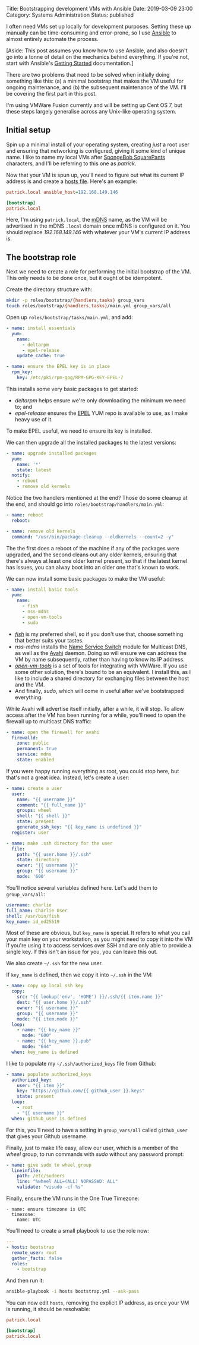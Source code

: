 Title: Bootstrapping development VMs with Ansible
Date: 2019-03-09 23:00
Category: Systems Administration
Status: published

I often need VMs set up locally for development purposes. Setting these up manually can be time-consuming and error-prone, so I use [Ansible](https://www.ansible.com/) to almost entirely automate the process.

\[Aside: This post assumes you know how to use Ansible, and also doesn't go into a tonne of detail on the mechanics behind everything. If you're not, start with Ansible's [Getting Started](https://docs.ansible.com/ansible/latest/user_guide/intro_getting_started.html) documentation.\]

There are two problems that need to be solved when initially doing something like this: (a) a minimal bootstrap that makes the VM useful for ongoing maintenance, and (b) the subsequent maintenance of the VM. I'll be covering the first part in this post.

I'm using VMWare Fusion currently and will be setting up Cent OS 7, but these steps largely generalise across any Unix-like operating system.

## Initial setup

Spin up a minimal install of your operating system, creating _just_ a root user and ensuring that networking is configured, giving it some kind of unique name. I like to name my local VMs after [SpongeBob SquarePants](https://en.wikipedia.org/wiki/SpongeBob_SquarePants) characters, and I'll be referring to this one as _patrick_.

Now that your VM is spun up, you'll need to figure out what its current IP address is and create a [hosts file](https://docs.ansible.com/ansible/latest/user_guide/intro_inventory.html). Here's an example:

```ini
patrick.local ansible_host=192.168.149.146

[bootstrap]
patrick.local
```

Here, I'm using ``patrick.local``, the [mDNS](http://www.multicastdns.org/) name, as the VM will be advertised in the mDNS `.local` domain once mDNS is configured on it. You should replace _192.168.149.146_ with whatever your VM's current IP address is.

## The bootstrap role

Next we need to create a role for performing the initial bootstrap of the VM. This only needs to be done once, but it ought ot be idempotent.

Create the directory structure with:

```sh
mkdir -p roles/bootstrap/{handlers,tasks} group_vars
touch roles/bootstrap/{handlers,tasks}/main.yml group_vars/all
```

Open up ``roles/bootstrap/tasks/main.yml``, and add:

```yaml
- name: install essentials
  yum:
    name:
      - deltarpm
      - epel-release
    update_cache: true

- name: ensure the EPEL key is in place
  rpm_key:
    key: /etc/pki/rpm-gpg/RPM-GPG-KEY-EPEL-7
```

This installs some very basic packages to get started:

* _deltarpm_ helps ensure we're only downloading the minimum we need to; and
* _epel-release_ ensures the [EPEL](https://fedoraproject.org/wiki/EPEL) YUM repo is available to use, as I make heavy use of it.

To make EPEL useful, we need to ensure its key is installed.

We can then upgrade all the installed packages to the latest versions:
```yaml
- name: upgrade installed packages
  yum:
    name: '*'
    state: latest
  notify:
    - reboot
    - remove old kernels
```

Notice the two handlers mentioned at the end? Those do some cleanup at the end, and should go into ``roles/bootstrap/handlers/main.yml``:
```yaml
- name: reboot
  reboot:

- name: remove old kernels
  command: "/usr/bin/package-cleanup --oldkernels --count=2 -y"
```

The the first does a reboot of the machine if any of the packages were upgraded, and the second cleans out any older kernels, ensuring that there's always at least one older kernel present, so that if the latest kernel has issues, you can alway boot into an older one that's known to work.

We can now install some basic packages to make the VM useful:
```yaml
- name: install basic tools
  yum:
    name:
      - fish
      - nss-mdns
      - open-vm-tools
      - sudo
```

* [_fish_](https://fishshell.com/) is my preferred shell, so if you don't use that, choose something that better suits your tastes.
* _nss-mdns_ installs the [Name Service Switch](https://en.wikipedia.org/wiki/Name_Service_Switch) module for Multicast DNS, as well as the [Avahi](https://www.avahi.org/) daemon. Doing so will ensure we can address the VM by name subsequently, rather than having to know its IP address.
* [_open-vm-tools_](https://github.com/vmware/open-vm-tools) is a set of tools for integrating with VMWare. If you use some other solution, there's bound to be an equivalent. I install this, as I like to include a shared directory for exchanging files between the host and the VM.
* And finally, _sudo_, which will come in useful after we've bootstrapped everything.

While Avahi will advertise itself initially, after a while, it will stop. To allow access after the VM has been running for a while, you'll need to open the firewall up to multicast DNS traffic:
```yaml
- name: open the firewall for avahi
  firewalld:
    zone: public
    permanent: true
    service: mdns
    state: enabled
```

If you were happy running everything as root, you could stop here, but that's not a great idea. Instead, let's create a user:
```yaml
- name: create a user
  user:
    name: "{{ username }}"
    comment: "{{ full_name }}"
    groups: wheel
    shell: "{{ shell }}"
    state: present
    generate_ssh_key: "{{ key_name is undefined }}"
  register: user

- name: make .ssh directory for the user
  file:
    path: "{{ user.home }}/.ssh"
    state: directory
    owner: "{{ username }}"
    group: "{{ username }}"
    mode: '600'
```

You'll notice several variables defined here. Let's add them to ``group_vars/all``:
```yaml
username: charlie
full_name: Charlie User
shell: /usr/bin/fish
key_name: id_ed25519
```

Most of these are obvious, but ``key_name`` is special. It refers to what you call your main key on your workstation, as you might need to copy it into the VM if you're using it to access services over SSH and are only able to provide a single key. If this isn't an issue for you, you can leave this out.

We also create ``~/.ssh`` for the new user.

If ``key_name`` is defined, then we copy it into ``~/.ssh`` in the VM:
```yaml
- name: copy up local ssh key
  copy:
    src: "{{ lookup('env', 'HOME') }}/.ssh/{{ item.name }}"
    dest: "{{ user.home }}/.ssh"
    owner: "{{ username }}"
    group: "{{ username }}"
    mode: "{{ item.mode }}"
  loop:
    - name: "{{ key_name }}"
      mode: "600"
    - name: "{{ key_name }}.pub"
      mode: "644"
  when: key_name is defined
```

I like to populate my ``~/.ssh/authorized_keys`` file from Github:
```yaml
- name: populate authorized_keys
  authorized_key:
    user: "{{ item }}"
    key: "https://github.com/{{ github_user }}.keys"
    state: present
  loop:
    - root
    - "{{ username }}"
  when: github_user is defined
```

For this, you'll need to have a setting in ``group_vars/all`` called ``github_user`` that gives your Github username.

Finally, just to make life easy, allow our user, which is a member of the _wheel_ group, to run commands with _sudo_ without any password prompt:
```yaml
- name: give sudo to wheel group
  lineinfile:
    path: /etc/sudoers
    line: "%wheel ALL=(ALL) NOPASSWD: ALL"
    validate: "visudo -cf %s"
```

Finally, ensure the VM runs in the One True Timezone:
```
- name: ensure timezone is UTC
  timezone:
    name: UTC
```

You'll need to create a small playbook to use the role now:
```yaml
---
- hosts: bootstrap
  remote_user: root
  gather_facts: false
  roles:
    - bootstrap
```

And then run it:
```sh
ansible-playbook -i hosts bootstrap.yml --ask-pass
```

You can now edit ``hosts``, removing the explicit IP address, as once your VM is running, it should be resolvable:
```ini
patrick.local

[bootstrap]
patrick.local
```
